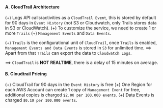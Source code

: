 #### A. CloudTrail Architecture
(+) Logs API calls/activities as a `CloudTrail Event`, this is stored by default for 90 days in `Event History` (not S3 or Cloudwatch, only Trails stores data in S3 or CloudWatch).
(+) To customize the service, we need to create 1 or more `Trails`
(+) `Management Events` and `Data Events`.

(+) `Trails` is the configurational unit of `CloudTrail`, once `Trails` is enabled, `Management Events and Data Events` is stored in `S3` for unlimited time.
	==> Apart from that `Trails` can export the data to `Cloudwatch Logs`.

==> `CloudTrail` is **NOT REALTIME**, there is a delay of 15 minutes on average.

#### B. Cloudtrail Pricing
(+) CloudTrail for 90 days in the `Event History` is free
(+) One Region for each AWS Account can create 1 copy of `Management Event` for free, additional copies is charged `$2.00 per 100,000 events`.
(+) Data Events is charged `$0.10 per 100.000 events`.

